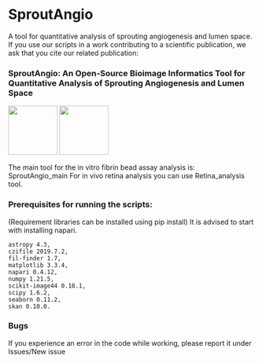 # SproutAngio
A tool for quantitative analysis of sprouting angiogenesis and lumen space.
If you use our scripts in a work contributing to a scientific publication, we ask that you cite our related publication:
### SproutAngio: An Open-Source Bioimage Informatics Tool for Quantitative Analysis of Sprouting Angiogenesis and Lumen Space

<img src="https://user-images.githubusercontent.com/65368053/159856802-00f8b357-3b63-4545-a16e-eadf49d53ab8.gif" width="100" height="100"> <img src="https://user-images.githubusercontent.com/65368053/159856808-172a5a02-a893-42fa-9c66-73cbc7dceccf.gif" width="100" height="100">

The main tool for the in vitro fibrin bead assay analysis is: SproutAngio_main
For in vivo retina analysis you can use Retina_analysis tool. 

### Prerequisites for running the scripts: 
(Requirement libraries can be installed using pip install)
It is advised to start with installing napari.
```
astropy 4.3, 
czifile 2019.7.2, 
fil-finder 1.7, 
matplotlib 3.3.4, 
napari 0.4.12, 
numpy 1.21.5, 
scikit-image44 0.18.1, 
scipy 1.6.2, 
seaborn 0.11.2, 
skan 0.10.0. 
```
### Bugs
If you experience an error in the code while working, please report it under Issues/New issue
